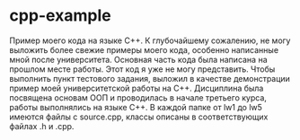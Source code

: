# cpp-example
Пример моего кода на языке C++.
К глубочайшему сожалению, не могу выложить более свежие примеры моего кода, особенно написанные мной после университета.
Основная часть кода была написана на прошлом месте работы. Этот код я уже не могу представить.
Чтобы выполнить пункт тестового задания, выложил в качестве демонстрации пример моей университетской работы на C++.
Дисциплина была посвящена основам ООП и проводилась в начале третьего курса, работы выполнялись на языке C++.
В каждой папке от lw1 до lw5 имеются файлы c source.cpp, классы описаны в соответствующих файлах .h и .cpp.
